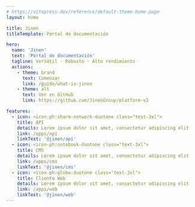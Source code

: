 ```yaml
---
# https://vitepress.dev/reference/default-theme-home-page
layout: home

title: Jinen
titleTemplate: Portal de documentación

hero:
  name: 'Jinen'
  text: 'Portal de documentación'
  tagline: Versátil · Robusto · Alto rendimiento
  actions:
    - theme: brand
      text: Comenzar
      link: /guide/what-is-jinen
    - theme: alt
      text: Ver en GitHub
      link: https://github.com/JinenGroup/platform-v2

features:
  - icon: <icon-ph:share-network-duotone class="text-3xl">
    title: API
    details: Lorem ipsum dolor sit amet, consectetur adipiscing elit
    link: /apps/api
    linkText: '@jinen/api'
  - icon: <icon-ph:notebook-duotone class="text-3xl">
    title: CMS
    details: Lorem ipsum dolor sit amet, consectetur adipiscing elit
    link: /apps/cms
    linkText: '@jinen/cms'
  - icon: <icon-ph:globe-duotone class="text-3xl">
    title: Cliente Web
    details: Lorem ipsum dolor sit amet, consectetur adipiscing elit
    link: /apps/web
    linkText: '@jinen/web'
---
```

